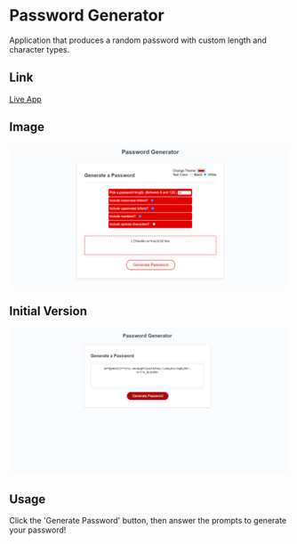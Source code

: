 # Password Generator

Application that produces a random password with custom length and character types.

## Link
[Live App](https://lexthemenace.github.io/passwordGenerator/)
## Image
![Screenshot of Password Generator](https://raw.githubusercontent.com/LexTheMenace/passwordGenerator/master/Screenshot(330).png)

## Initial Version
![Screenshot of Old Password Generator](https://raw.githubusercontent.com/LexTheMenace/passwordGenerator/master/Screenshot(21).png)




## Usage

Click the 'Generate Password' button, then answer the prompts to generate your password!

